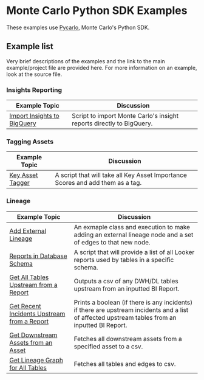 # Monte Carlo Python SDK Examples

These examples use [Pycarlo](https://github.com/monte-carlo-data/python-sdk), Monte Carlo's Python SDK.

## Example list

Very brief descriptions of the examples and the link to the main example/project file are provided here. For more information on an example, look at the source file.

### Insights Reporting
| Example Topic | Discussion |
| ------------- | ---------- |
| [Import Insights to BigQuery](insights/bigquery_insights_importer.py) | Script to import Monte Carlo's insight reports directly to BigQuery. |

### Tagging Assets
| Example Topic | Discussion |
| ------------- | ---------- |
| [Key Asset Tagger](admin/key_asset_tagger.py) | A script that will take all Key Asset Importance Scores and add them as a tag. |

### Lineage
| Example Topic | Discussion |
| ------------- | ---------- |
| [Add External Lineage](lineage/lineage.py) | An exmaple class and execution to make adding an external lineage node and a set of edges to that new node. |
| [Reports in Database Schema](lineage/reports_by_schema.py) | A script that will provide a list of all Looker reports used by tables in a specific schema. |
| [Get All Tables Upstream from a Report](lineage/tables_upstream_from_report.py) | Outputs a csv of any DWH/DL tables upstream from an inputted BI Report. |
| [Get Recent Incidents Upstream from a Report](lineage/incidents_upstream_from_report.py) | Prints a boolean (if there is any incidents) if there are upstream incidents and a list of affected upstream tables from an inputted BI Report. |
| [Get Downstream Assets from an Asset](lineage/incidents_upstream_from_report.py) | Fetches all downstream assets from a specified asset to a csv. |
| [Get Lineage Graph for All Tables](lineage/lineage_graph_retrieval.py) | Fetches all tables and edges to csv. |